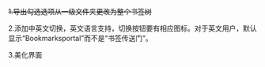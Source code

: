 ~~1.导出勾选选项从一级文件夹更改为整个书签树~~

2.添加中英文切换，英文语言支持，切换按钮要有相应图标。对于英文用户，默认显示“Bookmarksportal”而不是“书签传送门”。

3.美化界面


